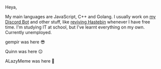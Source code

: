 Heya,

My main languages are JavaScript, C++ and Golang.
I usually work on [my Discord Bot](https://github.com/zneix/zneixbot) and other stuff, like [reviving Hastebin](https://github.com/zneix/haste-server) whenever I have free time.
I'm studying IT at school, but I've learnt everything on my own.
Currently unemployed.

gempir was here 😎

Quinn was here 😐

ALazyMeme was here 🤣
